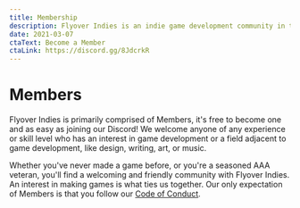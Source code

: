 ```yaml
---
title: Membership
description: Flyover Indies is an indie game development community in the Kansas City region. Join us for events and to connect with game developers in the area.
date: 2021-03-07
ctaText: Become a Member
ctaLink: https://discord.gg/8JdcrkR
---
```


# Members

Flyover Indies is primarily comprised of Members, it's free to become one and as easy as joining our Discord! We welcome anyone of any experience or skill level who has an interest in game development or a field adjacent to game development, like design, writing, art, or music.

Whether you've never made a game before, or you're a seasoned AAA veteran, you'll find a welcoming and friendly community with Flyover Indies. An interest in making games is what ties us together. Our only expectation of Members is that you follow our [Code of Conduct](/about).
